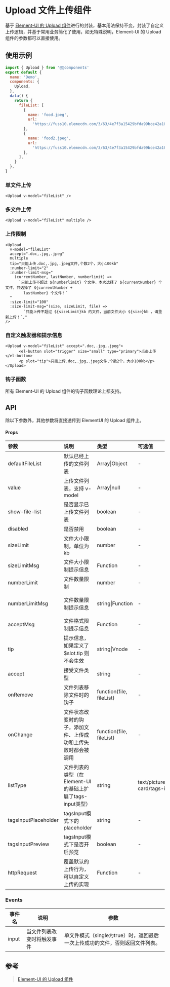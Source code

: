 # Upload 文件上传组件

基于 [Element-UI 的 Upload 组件](https://element.eleme.cn/#/zh-CN/component/upload)进行的封装，基本用法保持不变，封装了自定义上传逻辑，并基于常用业务简化了使用，如无特殊说明，Element-UI 的 Upload 组件的参数都可以直接使用。

## 使用示例

```js
import { Upload } from '@@components'
export default {
  name: 'Demo',
  components: {
    Upload,
  },
  data() {
    return {
      fileList: [
        {
          name: 'food.jpeg',
          url:
            'https://fuss10.elemecdn.com/3/63/4e7f3a15429bfda99bce42a18cdd1jpeg.jpeg?imageMogr2/thumbnail/360x360/format/webp/quality/100',
        },
        {
          name: 'food2.jpeg',
          url:
            'https://fuss10.elemecdn.com/3/63/4e7f3a15429bfda99bce42a18cdd1jpeg.jpeg?imageMogr2/thumbnail/360x360/format/webp/quality/100',
        },
      ],
    }
  },
}
```

### 单文件上传

```vue
<Upload v-model="fileList" />
```

### 多文件上传

```vue
<Upload v-model="fileList" multiple />
```

### 上传限制

```vue
<Upload
  v-model="fileList"
  accept=".doc,.jpg,.jpeg"
  multiple
  tip="只能上传.doc,.jpg,.jpeg文件,个数2个，大小100kb"
  :number-limit="2"
  :number-limit-msg="
    (currentNumber, lastNumber, numberlimit) =>
      `只能上传不超过 ${numberlimit} 个文件，本次选择了 ${currentNumber} 个文件，共选择了 ${currentNumber +
        lastNumber} 个文件！`
  "
  :size-limit="100"
  :size-limit-msg="(size, sizeLimit, file) =>
        `只能上传不超过 ${sizeLimit}kb 的文件，当前文件大小 ${size}kb ，请重新上传！`,"
/>
```

### 自定义触发器和提示信息

```vue
<Upload v-model="fileList" accept=".doc,.jpg,.jpeg">
      <el-button slot="trigger" size="small" type="primary">点击上传</el-button>
      <p slot="tip">只能上传.doc,.jpg,.jpeg文件,个数2个，大小100kb</p>
</Upload>
```

### 钩子函数

所有 Element-UI 的 Upload 组件的钩子函数理论上都支持。

## API

除以下参数外，其他参数将直接透传到 ElementUI 的 Upload 组件上。

#### Props

| 参数                 | 说明                                                         | 类型                     | 可选值                               | 默认值                                                       |
| :------------------- | :----------------------------------------------------------- | :----------------------- | :----------------------------------- | :----------------------------------------------------------- |
| defaultFileList      | 默认已经上传的文件列表                                       | Array\|Object            | -                                    | null                                                         |
| value                | 上传文件列表，支持 v-model                                   | Array\|null              | -                                    | null                                                         |
| show-file-list       | 是否显示已上传文件列表                                       | boolean                  | -                                    | false                                                        |
| disabled             | 是否禁用                                                     | boolean                  | -                                    | false                                                        |
| sizeLimit            | 文件大小限制，单位为 kb                                      | number                   | -                                    | -                                                            |
| sizeLimitMsg         | 文件大小限制提示信息                                         | Function                 | -                                    | (size, sizeLimit, file) =>\`只能上传不超过 ${sizeLimit}kb 的文件，当前文件大小 ${size}kb ，请重新上传！\` |
| numberLimit          | 文件数量限制                                                 | number                   | -                                    | null                                                         |
| numberLimitMsg       | 文件数量限制提示信息                                         | string\|Function         | -                                    | (currentNumber, lastNumber, numberlimit) =>\`只能上传不超过 ${numberlimit} 个文件，本次选择了 ${currentNumber} 个文件，共选择了 \${currentNumber +lastNumber} 个文件！\` |
| acceptMsg            | 文件格式限制提示信息                                         | Function                 | -                                    | (ext, accept, file) =>\`只能上传 ${accept} 类型的文件，你选择的文件类型为 ${ext} ，请重新选择！\` |
| tip                  | 提示信息，如果定义了\$slot.tip 则不会生效                    | string\|Vnode            | -                                    | ''                                                           |
| accept               | 接受文件类型                                                 | string                   | -                                    | -                                                            |
| onRemove             | 文件列表移除文件时的钩子                                     | function(file, fileList) | -                                    | () => {return undefined}                                     |
| onChange             | 文件状态改变时的钩子，添加文件、上传成功和上传失败时都会被调用 | function(file, fileList) | -                                    | () => {return undefined}                                     |
| listType             | 文件列表的类型（在Element-UI的基础上扩展了tags-input类型）   | string                   | text/picture/picture-card/tags-input | text                                                         |
| tagsInputPlaceholder | tagsInput模式下的placeholder                                 | string                   | -                                    | 点击上传                                                     |
| tagsInputPreview     | tagsInput模式下是否开启预览                                  | boolean                  | -                                    | false                                                        |
| httpRequest          | 覆盖默认的上传行为，可以自定义上传的实现                     | Function                 | -                                    | 参考当前目录下httpRequest.js或者 https://github.com/ElemeFE/element/blob/dev/packages/upload/src/ajax.js |

### Events

| 事件名 | 说明                       | 参数                                                         |
| ------ | -------------------------- | ------------------------------------------------------------ |
| input  | 当文件列表改变时将触发事件 | 单文件模式（single为true）时，返回最后一次上传成功的文件，否则返回文件列表。 |



## 参考

> [Element-UI 的 Upload 组件](https://element.eleme.cn/#/zh-CN/component/upload)
